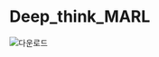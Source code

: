 # Deep_think_MARL

![다운로드](https://github.com/user-attachments/assets/757bfbd4-858a-4f6f-8c83-c955cdab53fb)
